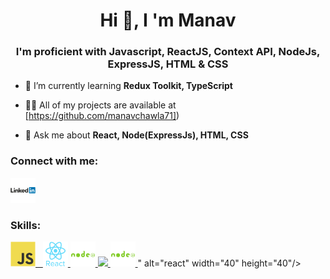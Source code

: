 <h1 align="center">Hi 👋, I 'm Manav</h1>
<h3 align="center"> I'm proficient with Javascript, ReactJS, Context API, NodeJs, ExpressJS, HTML & CSS </h3>



- 🌱 I’m currently learning **Redux Toolkit, TypeScript**

- 👨‍💻 All of my projects are available at [https://github.com/manavchawla71])

- 💬 Ask me about **React, Node(ExpressJs), HTML, CSS**


<h3 align="left">Connect with me:</h3> <a href="https://www.linkedin.com/in/manav-chawla-0956381b2" target="blank"rel="noreferrer"><img src="https://github.com/devicons/devicon/blob/master/icons/linkedin/linkedin-original-wordmark.svg" alt="react" width="40" height="40"/></a>

<h3 align="left">Skills:</h3>
  <a href="https://developer.mozilla.org/en-US/docs/Web/JavaScript" target="_blank" rel="noreferrer"> <img src="https://raw.githubusercontent.com/devicons/devicon/master/icons/javascript/javascript-original.svg" alt="javascript" width="40" height="40"/>&nbsp&nbsp </a>  
<a href="https://reactjs.org/" target="_blank" rel="noreferrer"> <img src="https://raw.githubusercontent.com/devicons/devicon/master/icons/react/react-original-wordmark.svg" alt="react" width="40" height="40"/> </a>
<a href="https://nodejs.com/" target="_blank" rel="noreferrer"> <img src="https://github.com/devicons/devicon/blob/master/icons/nodejs/nodejs-plain-wordmark.svg" alt="react" width="40" height="40"/> </a>
<a href="https://nodejs.com/" target="_blank" rel="noreferrer"> <img src="<a href="https://nodejs.com/" target="_blank" rel="noreferrer"> <img src="https://github.com/devicons/devicon/blob/master/icons/nodejs/nodejs-plain-wordmark.svg" alt="react" width="40" height="40"/> </a>
" alt="react" width="40" height="40"/> </a>

  </p>


